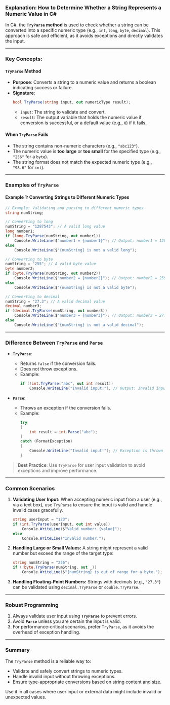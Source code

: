 ### **Explanation: How to Determine Whether a String Represents a Numeric Value in C#**

In C#, the **`TryParse` method** is used to check whether a string can be converted into a specific numeric type (e.g., `int`, `long`, `byte`, `decimal`). This approach is safe and efficient, as it avoids exceptions and directly validates the input.

---

### **Key Concepts:**

#### **`TryParse` Method**
- **Purpose**: Converts a string to a numeric value and returns a boolean indicating success or failure.
- **Signature**: 
  ```csharp
  bool TryParse(string input, out numericType result);
  ```
  - `input`: The string to validate and convert.
  - `result`: The output variable that holds the numeric value if conversion is successful, or a default value (e.g., `0`) if it fails.

#### **When `TryParse` Fails**
- The string contains non-numeric characters (e.g., `"abc123"`).
- The numeric value is **too large** or **too small** for the specified type (e.g., `"256"` for a `byte`).
- The string format does not match the expected numeric type (e.g., `"98.6"` for `int`).

---

### **Examples of `TryParse`**

#### **Example 1: Converting Strings to Different Numeric Types**

```csharp
// Example: Validating and parsing to different numeric types
string numString;

// Converting to long
numString = "1287543"; // A valid long value
long number1;
if (long.TryParse(numString, out number1))
    Console.WriteLine($"number1 = {number1}"); // Output: number1 = 1287543
else
    Console.WriteLine($"{numString} is not a valid long");

// Converting to byte
numString = "255"; // A valid byte value
byte number2;
if (byte.TryParse(numString, out number2))
    Console.WriteLine($"number2 = {number2}"); // Output: number2 = 255
else
    Console.WriteLine($"{numString} is not a valid byte");

// Converting to decimal
numString = "27.3"; // A valid decimal value
decimal number3;
if (decimal.TryParse(numString, out number3))
    Console.WriteLine($"number3 = {number3}"); // Output: number3 = 27.3
else
    Console.WriteLine($"{numString} is not a valid decimal");
```

---

### **Difference Between `TryParse` and `Parse`**

- **`TryParse`**:
  - Returns `false` if the conversion fails.
  - Does not throw exceptions.
  - Example:
    ```csharp
    if (!int.TryParse("abc", out int result))
        Console.WriteLine("Invalid input!"); // Output: Invalid input!
    ```

- **`Parse`**:
  - Throws an exception if the conversion fails.
  - Example:
    ```csharp
    try
    {
        int result = int.Parse("abc");
    }
    catch (FormatException)
    {
        Console.WriteLine("Invalid input!"); // Exception is thrown
    }
    ```

> **Best Practice**: Use `TryParse` for user input validation to avoid exceptions and improve performance.

---

### **Common Scenarios**

1. **Validating User Input:**
   When accepting numeric input from a user (e.g., via a text box), use `TryParse` to ensure the input is valid and handle invalid cases gracefully.
   ```csharp
   string userInput = "123";
   if (int.TryParse(userInput, out int value))
       Console.WriteLine($"Valid number: {value}");
   else
       Console.WriteLine("Invalid number.");
   ```

2. **Handling Large or Small Values:**
   A string might represent a valid number but exceed the range of the target type:
   ```csharp
   string numString = "256";
   if (!byte.TryParse(numString, out _))
       Console.WriteLine($"{numString} is out of range for a byte.");
   ```

3. **Handling Floating-Point Numbers:**
   Strings with decimals (e.g., `"27.3"`) can be validated using `decimal.TryParse` or `double.TryParse`.

---

### **Robust Programming**

1. Always validate user input using **`TryParse`** to prevent errors.
2. Avoid **`Parse`** unless you are certain the input is valid.
3. For performance-critical scenarios, prefer `TryParse`, as it avoids the overhead of exception handling.

---

### **Summary**

The `TryParse` method is a reliable way to:
- Validate and safely convert strings to numeric types.
- Handle invalid input without throwing exceptions.
- Ensure type-appropriate conversions based on string content and size.

Use it in all cases where user input or external data might include invalid or unexpected values.